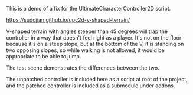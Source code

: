 This is a demo of a fix for the UltimateCharacterController2D script.

https://suddjian.github.io/upc2d-v-shaped-terrain/

V-shaped terrain with angles steeper than 45 degrees will trap the controller in a way that doesn't feel right as a player.
It's not on the floor because it's on a steep slope, but at the bottom of the V, it is standing on two opposing slopes,
so while walking is not allowed, it would be appropriate to be able to jump.

The test scene demonstrates the differences between the two.

The unpatched controller is included here as a script at root of the project,
and the patched controller is included as a submodule under addons.
